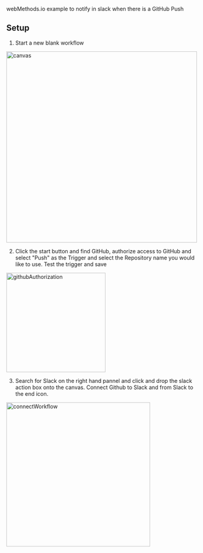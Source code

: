 webMethods.io example to notify in slack when there is a GitHub Push

## Setup

1. Start a new blank workflow 

<img width="500" alt="canvas" src="https://user-images.githubusercontent.com/52167245/60035125-1b514c00-967a-11e9-9579-dbd69d6958ae.PNG">

2. Click the start button and find GitHub, authorize access to GitHub and select "Push" as the Trigger and select the Repository name you would like to use. Test the trigger and save

<img width="260" alt="githubAuthorization" src="https://user-images.githubusercontent.com/52167245/60036024-3fae2800-967c-11e9-88fe-869a53bdf0d0.PNG">

3. Search for Slack on the right hand pannel and click and drop the slack action box onto the canvas. Connect Github to Slack and from Slack to the end icon.

<img width="377" alt="connectWorkflow" src="https://user-images.githubusercontent.com/52167245/60037079-b4826180-967e-11e9-86c5-62d4172189d3.PNG">
